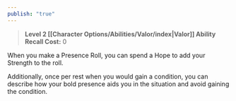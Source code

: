```yaml
---
publish: "true"
---
```

> **Level 2 [[Character Options/Abilities/Valor/index|Valor]] Ability**
> **Recall Cost:** 0

When you make a Presence Roll, you can spend a Hope to add your Strength to the roll.

Additionally, once per rest when you would gain a condition, you can describe how your bold presence aids you in the situation and avoid gaining the condition.
